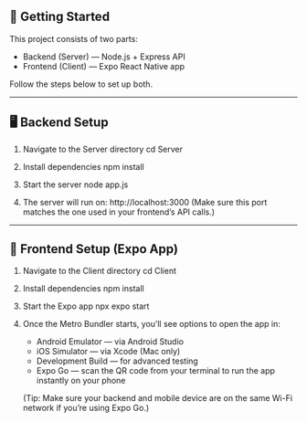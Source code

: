 ## 🚀 Getting Started

This project consists of two parts:

- Backend (Server) — Node.js + Express API
- Frontend (Client) — Expo React Native app

Follow the steps below to set up both.

---

## 🖥️ Backend Setup

1. Navigate to the Server directory
   cd Server

2. Install dependencies
   npm install

3. Start the server
   node app.js

4. The server will run on:
   http://localhost:3000
   (Make sure this port matches the one used in your frontend’s API calls.)

---

## 📱 Frontend Setup (Expo App)

1. Navigate to the Client directory
   cd Client

2. Install dependencies
   npm install

3. Start the Expo app
   npx expo start

4. Once the Metro Bundler starts, you’ll see options to open the app in:

   - Android Emulator — via Android Studio
   - iOS Simulator — via Xcode (Mac only)
   - Development Build — for advanced testing
   - Expo Go — scan the QR code from your terminal to run the app instantly on your phone

   (Tip: Make sure your backend and mobile device are on the same Wi-Fi network if you’re using Expo Go.)
